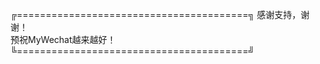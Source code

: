 ╔========================================╗
  感谢支持，谢谢！            
           预祝MyWechat越来越好！
╚========================================╝